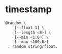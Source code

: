 # timestamp

```bash
@random \
	[--float 1] \
	[--length <8>] \
	[--min <1.0>] \
	[--max <100.0>]
 . random string/float.
```
